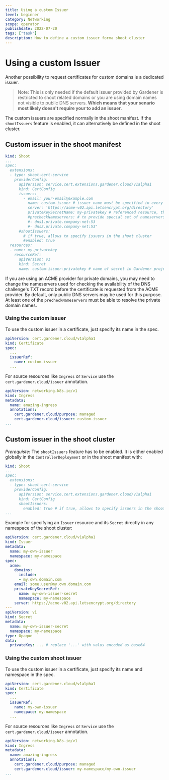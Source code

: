 ```yaml
---
title: Using a custom Issuer
level: beginner
category: Networking
scope: operator
publishdate: 2022-07-20
tags: ["task"]
description: How to define a custom issuer forma shoot cluster
---
```


# Using a custom Issuer
Another possibility to request certificates for custom domains is a dedicated issuer.

> Note: This is only needed if the default issuer provided by Gardener is restricted to shoot related domains or you are using domain names not visible to public DNS servers. **Which means that your senario most likely doesn't require your to add an issuer**.

The custom issuers are specified normally in the shoot manifest. If the `shootIssuers` feature is enabled, it can alternatively be defined in the shoot cluster.

## Custom issuer in the shoot manifest

```yaml
kind: Shoot
...
spec:
  extensions:
  - type: shoot-cert-service
    providerConfig:
      apiVersion: service.cert.extensions.gardener.cloud/v1alpha1
      kind: CertConfig
      issuers:
        - email: your-email@example.com
          name: custom-issuer # issuer name must be specified in every custom issuer request, must not be "garden"
          server: 'https://acme-v02.api.letsencrypt.org/directory'
          privateKeySecretName: my-privatekey # referenced resource, the private key must be stored in the secret at `data.privateKey` (optionally, only needed as alternative to auto registration) 
          #precheckNameservers: # to provide special set of nameservers to be used for prechecking DNSChallenges for an issuer
          #- dns1.private.company-net:53
          #- dns2.private.company-net:53" 
      #shootIssuers:
        # if true, allows to specify issuers in the shoot cluster
        #enabled: true 
  resources:
  - name: my-privatekey
    resourceRef:
      apiVersion: v1
      kind: Secret
      name: custom-issuer-privatekey # name of secret in Gardener project
```

If you are using an ACME provider for private domains, you may need to change the nameservers used for
checking the availability of the DNS challenge's TXT record before the certificate is requested from the ACME provider.
By default, only public DNS servers may be used for this purpose.
At least one of the `precheckNameservers` must be able to resolve the private domain names. 

### Using the custom issuer

To use the custom issuer in a certificate, just specify its name in the spec.

```yaml
apiVersion: cert.gardener.cloud/v1alpha1
kind: Certificate
spec:
  ...
  issuerRef:
    name: custom-issuer
  ...
```

For source resources like `Ingress` or `Service` use the `cert.gardener.cloud/issuer` annotation.

```yaml
apiVersion: networking.k8s.io/v1
kind: Ingress
metadata:
  name: amazing-ingress
  annotations:
    cert.gardener.cloud/purpose: managed
    cert.gardener.cloud/issuer: custom-issuer
...
```

## Custom issuer in the shoot cluster

*Prerequiste*: The `shootIssuers` feature has to be enabled.
It is either enabled globally in the `ControllerDeployment` or in the shoot manifest
with:

```yaml
kind: Shoot
...
spec:
  extensions:
  - type: shoot-cert-service
    providerConfig:
      apiVersion: service.cert.extensions.gardener.cloud/v1alpha1
      kind: CertConfig
      shootIssuers:
        enabled: true # if true, allows to specify issuers in the shoot cluster
...
```

Example for specifying an `Issuer` resource and its `Secret` directly in any
namespace of the shoot cluster:

```yaml
apiVersion: cert.gardener.cloud/v1alpha1
kind: Issuer
metadata:
  name: my-own-issuer
  namespace: my-namespace
spec:
  acme:
    domains:
      include:
      - my.own.domain.com
    email: some.user@my.own.domain.com
    privateKeySecretRef:
      name: my-own-issuer-secret
      namespace: my-namespace
    server: https://acme-v02.api.letsencrypt.org/directory
---
apiVersion: v1
kind: Secret
metadata:
  name: my-own-issuer-secret
  namespace: my-namespace
type: Opaque
data:
  privateKey: ... # replace '...' with valus encoded as base64
```

### Using the custom shoot issuer

To use the custom issuer in a certificate, just specify its name and namespace in the spec.

```yaml
apiVersion: cert.gardener.cloud/v1alpha1
kind: Certificate
spec:
  ...
  issuerRef:
    name: my-own-issuer
    namespace: my-namespace
  ...
```

For source resources like `Ingress` or `Service` use the `cert.gardener.cloud/issuer` annotation.

```yaml
apiVersion: networking.k8s.io/v1
kind: Ingress
metadata:
  name: amazing-ingress
  annotations:
    cert.gardener.cloud/purpose: managed
    cert.gardener.cloud/issuer: my-namespace/my-own-issuer
...
```
